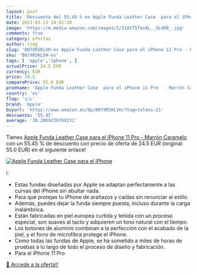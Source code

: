 ```yaml
---
layout: post
title: 'Descuento del 55.45 % en Apple Funda Leather Case  para el iPhone'
date: 2021-03-13 14:41:28
image: 'https://m.media-amazon.com/images/I/31AtT5TmzAL._SL400_.jpg'
comments: true
category: ofertas
author: ring
slug: 'B07XR5KLVH-es Apple Funda Leather Case para el iPhone 11 Pro - Marrón...'
sku: 'B07XR5KLVH-es'
tags: [ 'apple','iphone', ]
actualPrice: 24.5 EUR
currency: EUR
price: 24.5
comparePrice: 55.0 EUR
prodname: 'Apple Funda Leather Case  para el iPhone 11 Pro  - Marrón Caramelo'
country: 'es'
flag: '🇪🇸'
brand: 'Apple'
buyurl: 'https://www.amazon.es/dp/B07XR5KLVH/?tag=tolees-21'
descuento: '55.45'
average: '30.2069230769231'
---
```


Tienes [Apple Funda Leather Case  para el iPhone 11 Pro  - Marrón Caramelo](https://www.amazon.es/dp/B07XR5KLVH/?tag=tolees-21) con un 55.45 % de descuento con precio de oferta de 24.5 EUR (original: 55.0 EUR) en el siguiente enlace!

[![Apple Funda Leather Case  para el iPhone](https://m.media-amazon.com/images/I/31AtT5TmzAL._SL400_.jpg)](https://www.amazon.es/dp/B07XR5KLVH/?tag=tolees-21)

ℹ️:

- Estas fundas diseñadas por Apple se adaptan perfectamente a las curvas del iPhone sin abultar nada.
- Para que protejas tu iPhone de arañazos y caídas sin renunciar al estilo.
- Además, puedes dejar la funda siempre puesta, incluso durante la carga inalámbrica.
- Están fabricadas en piel europea curtida y teñida con un proceso especial, son suaves al tacto y adquieren un tono natural con el tiempo.
- Los botones de aluminio combinan a la perfección con el acabado de la piel, y el forro de microfibra protege el iPhone.
- Como todas las fundas de Apple, se ha sometido a miles de horas de pruebas a lo largo de todo el proceso de diseño y fabricación.
- Para el iPhone 11 Pro

[🛒 Accede a la oferta!!](https://www.amazon.es/dp/B07XR5KLVH/?tag=tolees-21)
